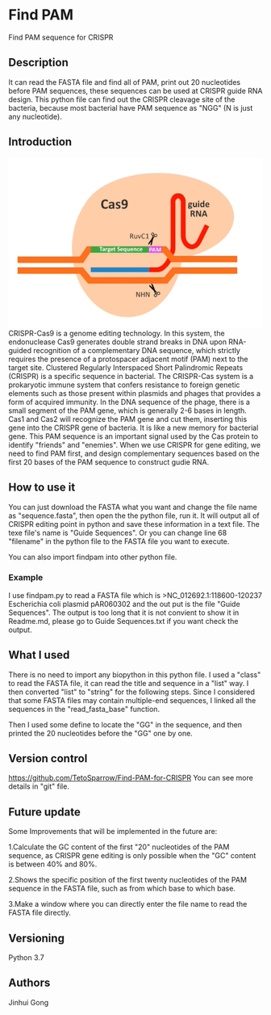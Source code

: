 # Find PAM

Find PAM sequence for CRISPR

## Description

It can read the FASTA file and find all of PAM, print out 20 nucleotides before PAM sequences, these sequences can be used at CRISPR guide RNA design. This python file can find out the CRISPR cleavage site of the bacteria, because most bacterial have PAM sequence as "NGG" (N is just any nucleotide).

## Introduction

![](PAM%20and%20gRNA.png)
CRISPR-Cas9 is a genome editing technology. In this system, the endonuclease Cas9 generates double strand breaks in DNA upon RNA-guided recognition of a complementary DNA sequence, which strictly requires the presence of a protospacer adjacent motif (PAM) next to the target site. Clustered Regularly Interspaced Short Palindromic Repeats (CRISPR) is a specific sequence in bacterial. The CRISPR-Cas system is a prokaryotic immune system that confers resistance to foreign genetic elements such as those present within plasmids and phages that provides a form of acquired immunity. In the DNA sequence of the phage, there is a small segment of the PAM gene, which is generally 2-6 bases in length. Cas1 and Cas2 will recognize the PAM gene and cut them, inserting this gene into the CRISPR gene of bacteria. It is like a new memory for bacterial gene. This PAM sequence is an important signal used by the Cas protein to identify "friends" and "enemies". When we use CRISPR for gene editing, we need to find PAM first, and design complementary sequences based on the first 20 bases of the PAM sequence to construct gudie RNA.

## How to use it

You can just download the FASTA what you want and change the file name as "sequence.fasta", then open the the python file, run it. It will output all of CRISPR editing point in python and save these information in a text file. The texe file's name is "Guide Sequences". Or you can change line 68 "filename" in the python file to the FASTA file you want to execute.

You can also import findpam into other python file.

### Example

I use findpam.py to read a FASTA file which is >NC_012692.1:118600-120237 Escherichia coli plasmid pAR060302 and the out put is the file "Guide Sequences".
The output is too long that it is not convient to show it in Readme.md, please go to Guide Sequences.txt if you want check the output.

## What I used

There is no need to import any biopython in this python file. I used a "class" to read the FASTA file, it can read the title and sequence in a "list" way. I then converted "list" to "string" for the following steps. Since I considered that some FASTA files may contain multiple-end sequences, I linked all the sequences in the "read_fasta_base" function.

Then I used some define to locate the "GG" in the sequence, and then printed the 20 nucleotides before the "GG" one by one.

## Version control

https://github.com/TetoSparrow/Find-PAM-for-CRISPR
You can see more details in "git" file.

## Future update

Some Improvements that will be implemented in the future are: 

1.Calculate the GC content of the first "20" nucleotides of the PAM sequence, as CRISPR gene editing is only possible when the "GC" content is between 40% and 80%.

2.Shows the specific position of the first twenty nucleotides of the PAM sequence in the FASTA file, such as from which base to which base.

3.Make a window where you can directly enter the file name to read the FASTA file directly.

## Versioning

Python 3.7

## Authors

Jinhui Gong

